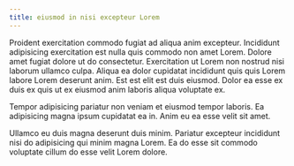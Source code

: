 ```yaml
---
title: eiusmod in nisi excepteur Lorem
---
```


Proident exercitation commodo fugiat ad aliqua anim excepteur. Incididunt adipisicing exercitation est nulla quis commodo non amet Lorem. Dolore amet fugiat dolore ut do consectetur. Exercitation ut Lorem non nostrud nisi laborum ullamco culpa. Aliqua ea dolor cupidatat incididunt quis quis Lorem labore Lorem deserunt anim. Est est elit est duis eiusmod. Dolor ea esse ex duis ex quis ut ex eiusmod anim laboris aliqua voluptate ex.

Tempor adipisicing pariatur non veniam et eiusmod tempor laboris. Ea adipisicing magna ipsum cupidatat ea in. Anim eu ea esse velit sit amet.

Ullamco eu duis magna deserunt duis minim. Pariatur excepteur incididunt nisi do adipisicing qui minim magna Lorem. Ea do esse sit commodo voluptate cillum do esse velit Lorem dolore.